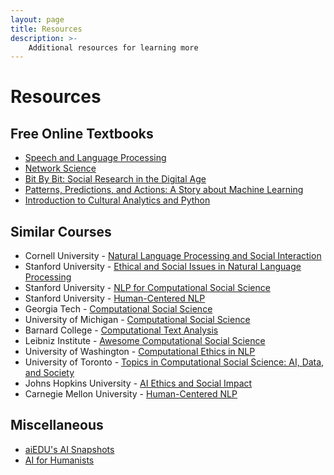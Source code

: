 ```yaml
---
layout: page
title: Resources
description: >-
    Additional resources for learning more
---
```


# Resources

## Free Online Textbooks

* [Speech and Language Processing](https://web.stanford.edu/~jurafsky/slp3/)
* [Network Science](http://networksciencebook.com/)
* [Bit By Bit: Social Research in the Digital Age](https://www.bitbybitbook.com/)
* [Patterns, Predictions, and Actions: A Story about Machine Learning](https://mlstory.org/)
* [Introduction to Cultural Analytics and Python](https://melaniewalsh.github.io/Intro-Cultural-Analytics/welcome)

## Similar Courses

* Cornell University - [Natural Language Processing and Social Interaction](https://www.cs.cornell.edu/courses/cs6742/2019fa/)
* Stanford University - [Ethical and Social Issues in Natural Language Processing](https://web.stanford.edu/class/cs384/)
* Stanford University - [NLP for Computational Social Science](http://web.stanford.edu/class/cs224c/)
* Stanford University - [Human-Centered NLP](http://web.stanford.edu/class/cs329x/)
* Georgia Tech - [Computational Social Science](https://www.cc.gatech.edu/classes/AY2021/cs6471_spring//#schedule)
* University of Michigan - [Computational Social Science](https://um-css.github.io/pages/syllabus.html#syllabus)
* Barnard College - [Computational Text Analysis](http://coms2710.barnard.edu/schedule.html#now)
* Leibniz Institute - [Awesome Computational Social Science](https://github.com/gesiscss/awesome-computational-social-science)
* University of Washington - [Computational Ethics in NLP](https://courses.cs.washington.edu/courses/cse599d1/22wi/)
* University of Toronto - [Topics in Computational Social Science: AI, Data, and Society](http://www.cs.toronto.edu/~ashton/csc2552/)
* Johns Hopkins University - [AI Ethics and Social Impact](http://ai-ethics-601-770.cs.jhu.edu/fa2023/)
* Carnegie Mellon University - [Human-Centered NLP](https://www.cs.cmu.edu/~sherryw/courses/2023s-hcnlp.html)

## Miscellaneous 

* [aiEDU's AI Snapshots](https://docs.google.com/presentation/d/1i3GaqNUIIHoSLTptHu-0TQ4vZGFyEbN2-RWxaGZps-c/edit?usp=sharing)
* [AI for Humanists](https://www.aiforhumanists.com/)
